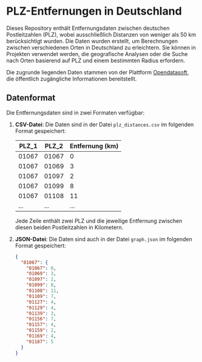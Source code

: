 # PLZ-Entfernungen in Deutschland

Dieses Repository enthält Entfernungsdaten zwischen deutschen Postleitzahlen (PLZ), wobei ausschließlich Distanzen von weniger als 50 km berücksichtigt wurden. Die Daten wurden erstellt, um Berechnungen zwischen verschiedenen Orten in Deutschland zu erleichtern. Sie können in Projekten verwendet werden, die geografische Analysen oder die Suche nach Orten basierend auf PLZ und einem bestimmten Radius erfordern.

Die zugrunde liegenden Daten stammen von der Plattform [Opendatasoft](https://public.opendatasoft.com/explore/dataset/georef-germany-postleitzahl/export/), die öffentlich zugängliche Informationen bereitstellt.

## Datenformat

Die Entfernungsdaten sind in zwei Formaten verfügbar:

1. **CSV-Datei**: Die Daten sind in der Datei `plz_distances.csv` im folgenden Format gespeichert:

   | PLZ_1  | PLZ_2  | Entfernung (km) |
   |--------|--------|-----------------|
   | 01067  | 01067  | 0               |
   | 01067  | 01069  | 3               |
   | 01067  | 01097  | 2               |
   | 01067  | 01099  | 8               |
   | 01067  | 01108  | 11              |
   | ...    | ...    | ...             |

   Jede Zeile enthält zwei PLZ und die jeweilige Entfernung zwischen diesen beiden Postleitzahlen in Kilometern.

3. **JSON-Datei**: Die Daten sind auch in der Datei `graph.json` im folgenden Format gespeichert:

   ```json
   {
     "01067": {
       "01067": 0,
       "01069": 3,
       "01097": 2,
       "01099": 8,
       "01108": 11,
       "01109": 7,
       "01127": 4,
       "01129": 4,
       "01139": 3,
       "01156": 7,
       "01157": 4,
       "01159": 2,
       "01169": 4,
       "01187": 5
     }
   }
